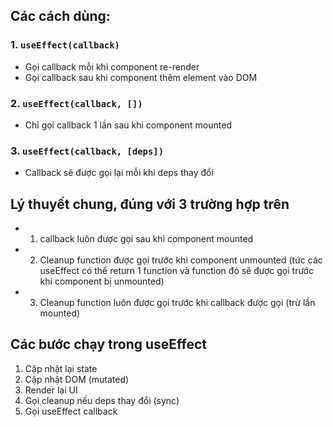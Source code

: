 ## Các cách dùng:
### 1. ```useEffect(callback)```
- Gọi callback mỗi khi component re-render
- Gọi callback sau khi component thêm element vào DOM
### 2. ```useEffect(callback, [])```
- Chỉ gọi callback 1 lần sau khi component mounted
### 3. ```useEffect(callback, [deps])```
- Callback sẽ được gọi lại mỗi khi deps thay đổi

## Lý thuyết chung, đúng với 3 trường hợp trên
- 1. callback luôn được gọi sau khi component mounted
- 2. Cleanup function được gọi trước khi component unmounted (tức các useEffect có thể return 1 function và function đó sẽ được gọi trước khi component bị unmounted)
- 3. Cleanup function luôn được gọi trước khi callback được gọi (trừ lần mounted)

## Các bước chạy trong useEffect
1. Cập nhật lại state
2. Cập nhật DOM (mutated)
3. Render lại UI
4. Gọi cleanup nếu deps thay đổi (sync)
5. Gọi useEffect callback